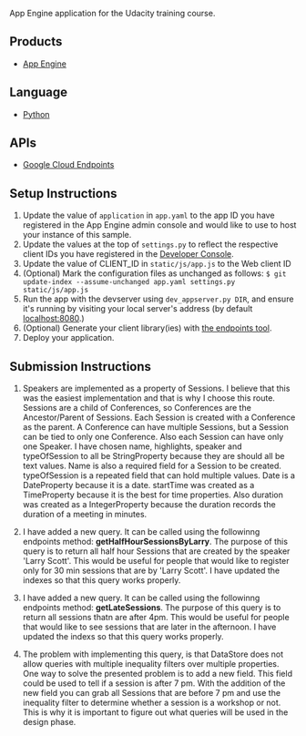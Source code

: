 App Engine application for the Udacity training course.

## Products
- [App Engine][1]

## Language
- [Python][2]

## APIs
- [Google Cloud Endpoints][3]

## Setup Instructions
1. Update the value of `application` in `app.yaml` to the app ID you
   have registered in the App Engine admin console and would like to use to host
   your instance of this sample.
1. Update the values at the top of `settings.py` to
   reflect the respective client IDs you have registered in the
   [Developer Console][4].
1. Update the value of CLIENT_ID in `static/js/app.js` to the Web client ID
1. (Optional) Mark the configuration files as unchanged as follows:
   `$ git update-index --assume-unchanged app.yaml settings.py static/js/app.js`
1. Run the app with the devserver using `dev_appserver.py DIR`, and ensure it's running by visiting your local server's address (by default [localhost:8080][5].)
1. (Optional) Generate your client library(ies) with [the endpoints tool][6].
1. Deploy your application.


[1]: https://developers.google.com/appengine
[2]: http://python.org
[3]: https://developers.google.com/appengine/docs/python/endpoints/
[4]: https://console.developers.google.com/
[5]: https://localhost:8080/
[6]: https://developers.google.com/appengine/docs/python/endpoints/endpoints_tool

## Submission Instructions

1. Speakers are implemented as a property of Sessions. 
I believe that this was the easiest implementation and that is why I choose this route.
Sessions are a child of Conferences, so Conferences are the Ancestor/Parent of Sessions.
Each Session is created with a Conference as the parent.
A Conference can have multiple Sessions, but a Session can be tied to only one Conference.
Also each Session can have only one Speaker. I have chosen name, highlights, speaker and
typeOfSession to all be StringProperty because they are should all be text values.
Name is also a required field for a Session to be created. 
typeOfSession is a repeated field that can hold multiple values. 
Date is a DateProperty because it is a date. 
startTime was created as a TimeProperty because it is the best for time properties. 
Also duration was created as a IntegerProperty because the duration records the duration of a meeting in minutes.

2. I have added a new query.
It can be called using the followinng endpoints method: **getHalfHourSessionsByLarry**. 
The purpose of this query is to return all half hour Sessions that are created by the speaker 'Larry Scott'.
This would be useful for people that would like to register only for 30 min sessions that are by 'Larry Scott'.
I have updated the indexes so that this query works properly.

3. I have added a new query. 
It can be called using the followinng endpoints method: **getLateSessions**. 
The purpose of this query is to return all sessions thatn are after 4pm.
This would be useful for people that would like to see sessions that are later in the afternoon. 
I have updated the indexs so that this query works properly.

4. The problem with implementing this query, is that DataStore does not allow queries with 
multiple inequality filters over multiple properties. 
One way to solve the presented problem is to add a new field.
This field could be used to tell if a session is after 7 pm. 
With the addition of the new field you can grab all Sessions that are before 7 pm
and use the inequality filter to determine whether a session is a workshop or not. 
This is why it is important to figure out what queries will be used in the design phase.
